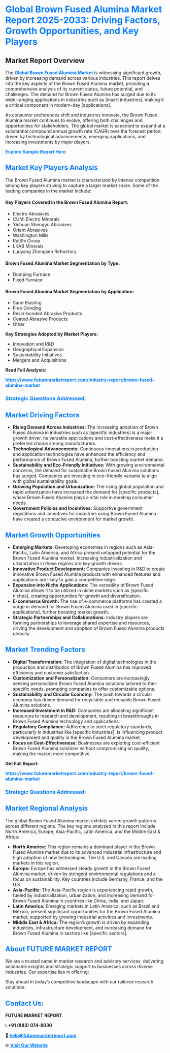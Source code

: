 <h1 style="color: #007BFF;">Global Brown Fused Alumina Market Report 2025-2033: Driving Factors, Growth Opportunities, and Key Players</h1>

<section id="overview">
<h2>Market Report Overview</h2>
<p>The <a href="https://www.futuremarketreport.com/industry-report/brown-fused-alumina-market" style="color: #007BFF; text-decoration: none;"><strong>Global Brown Fused Alumina Market</strong></a> is witnessing significant growth, driven by increasing demand across various industries. This report delves into the key aspects of the Brown Fused Alumina market, providing a comprehensive analysis of its current status, future potential, and challenges. The demand for Brown Fused Alumina has surged due to its wide-ranging applications in industries such as [insert industries], making it a critical component in modern-day [applications].</p>
<p>As consumer preferences shift and industries innovate, the Brown Fused Alumina market continues to evolve, offering both challenges and opportunities for stakeholders. The global market is expected to expand at a substantial compound annual growth rate (CAGR) over the forecast period, driven by technological advancements, emerging applications, and increasing investments by major players.</p>
</section>

<section id="overview">
<p><a href="https://www.futuremarketreport.com/request-sample/reportId=46899" style="color: #007BFF; text-decoration: none;"><strong>Explore Sample Report Here</strong></a></p>
</section>

<section id="key-players">
<h2 style="color: #007BFF;">Market Key Players Analysis</h2>
<p>The Brown Fused Alumina market is characterized by intense competition among key players striving to capture a larger market share. Some of the leading companies in the market include:</p>
<h4>Key Players Covered in the Brown Fused Alumina Report:</h4>
<ul><li>Electro Abrasives</li><li>CUMI Electro Minerals</li><li>Yichuan Shengyu Abrasives</li><li>Orient Abrasives</li><li>Washington Mills</li><li>RuiShi Group</li><li>LKAB Minerals</li><li>Luoyang Zhongsen Refractory</li></ul>
<h4>Brown Fused Alumina Market Segmentation by Type:</h4>
<ul><li>Dumping Furnace</li><li>Fixed Furnace</li></ul>

<h4>Brown Fused Alumina Market Segmentation by Application:</h4>
<ul><li>Sand Blasting</li><li>Free Grinding</li><li>Resin-bonded Abrasive Products</li><li>Coated Abrasive Products</li><li>Other</li></ul>
<p><strong>Key Strategies Adopted by Market Players:</strong></p>
<ul>
<li>Innovation and R&D</li>
<li>Geographical Expansion</li>
<li>Sustainability Initiatives</li>
<li>Mergers and Acquisitions</li>
</ul>
</section>

<section>
<p><strong>Read Full Analysis: </strong></p><a href="https://www.futuremarketreport.com/industry-report/brown-fused-alumina-market" style="color: #007BFF; text-decoration: none;"><strong>https://www.futuremarketreport.com/industry-report/brown-fused-alumina-market</strong></a>
<h3 style="color: #007BFF;">Strategic Questions Addressed:</h3>
</section>

<section id="driving-factors">
<h2 style="color: #007BFF;">Market Driving Factors</h2>
<ul>
<li><strong>Rising Demand Across Industries:</strong> The increasing adoption of Brown Fused Alumina in industries such as [specific industries] is a major growth driver. Its versatile applications and cost-effectiveness make it a preferred choice among manufacturers.</li>
<li><strong>Technological Advancements:</strong> Continuous innovations in production and application technologies have enhanced the efficiency and performance of Brown Fused Alumina, further boosting market demand.</li>
<li><strong>Sustainability and Eco-Friendly Initiatives:</strong> With growing environmental concerns, the demand for sustainable Brown Fused Alumina solutions has surged. Companies are investing in eco-friendly variants to align with global sustainability goals.</li>
<li><strong>Growing Population and Urbanization:</strong> The rising global population and rapid urbanization have increased the demand for [specific products], where Brown Fused Alumina plays a vital role in meeting consumer needs.</li>
<li><strong>Government Policies and Incentives:</strong> Supportive government regulations and incentives for industries using Brown Fused Alumina have created a conducive environment for market growth.</li>
</ul>
</section>

<section id="growth-opportunities">
<h2 style="color: #007BFF;">Market Growth Opportunities</h2>
<ul>
<li><strong>Emerging Markets:</strong> Developing economies in regions such as Asia-Pacific, Latin America, and Africa present untapped potential for the Brown Fused Alumina market. Increasing industrialization and urbanization in these regions are key growth drivers.</li>
<li><strong>Innovative Product Development:</strong> Companies investing in R&D to create innovative Brown Fused Alumina products with enhanced features and applications are likely to gain a competitive edge.</li>
<li><strong>Expansion into Niche Applications:</strong> The versatility of Brown Fused Alumina allows it to be utilized in niche markets such as [specific niches], creating opportunities for growth and diversification.</li>
<li><strong>E-commerce Growth:</strong> The rise of e-commerce platforms has created a surge in demand for Brown Fused Alumina used in [specific applications], further boosting market growth.</li>
<li><strong>Strategic Partnerships and Collaborations:</strong> Industry players are forming partnerships to leverage shared expertise and resources, driving the development and adoption of Brown Fused Alumina products globally.</li>
</ul>
</section>

<section id="trending-factors">
<h2 style="color: #007BFF;">Market Trending Factors</h2>
<ul>
<li><strong>Digital Transformation:</strong> The integration of digital technologies in the production and distribution of Brown Fused Alumina has improved efficiency and customer satisfaction.</li>
<li><strong>Customization and Personalization:</strong> Consumers are increasingly seeking personalized Brown Fused Alumina solutions tailored to their specific needs, prompting companies to offer customizable options.</li>
<li><strong>Sustainability and Circular Economy:</strong> The push towards a circular economy has driven demand for recyclable and reusable Brown Fused Alumina solutions.</li>
<li><strong>Increased Investment in R&D:</strong> Companies are allocating significant resources to research and development, resulting in breakthroughs in Brown Fused Alumina technology and applications.</li>
<li><strong>Regulatory Compliance:</strong> Adherence to strict regulatory standards, particularly in industries like [specific industries], is influencing product development and quality in the Brown Fused Alumina market.</li>
<li><strong>Focus on Cost-Effectiveness:</strong> Businesses are exploring cost-efficient Brown Fused Alumina solutions without compromising on quality, making the market more competitive.</li>
</ul>
</section>

<section>
<p><strong>Get Full Report: </strong></p><a href="https://www.futuremarketreport.com/industry-report/brown-fused-alumina-market" style="color: #007BFF; text-decoration: none;"><strong>https://www.futuremarketreport.com/industry-report/brown-fused-alumina-market</strong></a>
<h3 style="color: #007BFF;">Strategic Questions Addressed:</h3>
</section>


<section id="regional-analysis">
<h2 style="color: #007BFF;">Market Regional Analysis</h2>
<p>The global Brown Fused Alumina market exhibits varied growth patterns across different regions. The key regions analyzed in this report include North America, Europe, Asia-Pacific, Latin America, and the Middle East & Africa:</p>
<ul>
<li><strong>North America:</strong> This region remains a dominant player in the Brown Fused Alumina market due to its advanced industrial infrastructure and high adoption of new technologies. The U.S. and Canada are leading markets in this region.</li>
<li><strong>Europe:</strong> Europe has witnessed steady growth in the Brown Fused Alumina market, driven by stringent environmental regulations and a focus on sustainability. Key countries include Germany, France, and the U.K.</li>
<li><strong>Asia-Pacific:</strong> The Asia-Pacific region is experiencing rapid growth, fueled by industrialization, urbanization, and increasing demand for Brown Fused Alumina in countries like China, India, and Japan.</li>
<li><strong>Latin America:</strong> Emerging markets in Latin America, such as Brazil and Mexico, present significant opportunities for the Brown Fused Alumina market, supported by growing industrial activities and investments.</li>
<li><strong>Middle East & Africa:</strong> The region’s growth is driven by expanding industries, infrastructure development, and increasing demand for Brown Fused Alumina in sectors like [specific sectors].</li>
</ul>
</section>

<footer>
<h2 style="color: #007BFF;">About FUTURE MARKET REPORT</h2>
<p>We are a trusted name in market research and advisory services, delivering actionable insights and strategic support to businesses across diverse industries. Our expertise lies in offering:</p>

<p>Stay ahead in today’s competitive landscape with our tailored research solutions.</p>

<h2 style="color: #007BFF;">Contact Us:</h2>
<p><strong>FUTURE MARKET REPORT</strong></p>
<p>📞 <strong>+91 (883) 074-8030</strong></p>
<p>📧 <strong><a href="mailto:help@futuremarketreport.com" style="color: #007BFF;">help@futuremarketreport.com</a></strong></p>
<p>🌐 <strong><a href="https://www.futuremarketreport.com/" style="color: #007BFF;">Visit Our Website</a></strong></p>
</footer>